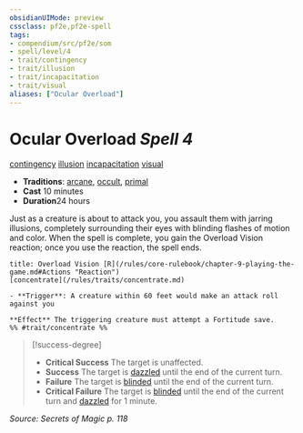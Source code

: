 ```yaml
---
obsidianUIMode: preview
cssclass: pf2e,pf2e-spell
tags:
- compendium/src/pf2e/som
- spell/level/4
- trait/contingency
- trait/illusion
- trait/incapacitation
- trait/visual
aliases: ["Ocular Overload"]
---
```

# Ocular Overload *Spell 4*   
[contingency](/rules/traits/contingency-som.md)  [illusion](/rules/traits/illusion.md)  [incapacitation](/rules/traits/incapacitation.md)  [visual](/rules/traits/visual.md)  

- **Traditions**: [arcane](/rules/traits/arcane.md), [occult](/rules/traits/occult.md), [primal](/rules/traits/primal.md)
- **Cast** 10 minutes 
- **Duration**24 hours

Just as a creature is about to attack you, you assault them with jarring illusions, completely surrounding their eyes with blinding flashes of motion and color. When the spell is complete, you gain the Overload Vision reaction; once you use the reaction, the spell ends.

```ad-embed-ability
title: Overload Vision [R](/rules/core-rulebook/chapter-9-playing-the-game.md#Actions "Reaction")
[concentrate](/rules/traits/concentrate.md)  

- **Trigger**: A creature within 60 feet would make an attack roll against you

**Effect** The triggering creature must attempt a Fortitude save.  
%% #trait/concentrate %%
```

> [!success-degree] 
> - **Critical Success** The target is unaffected.
> - **Success** The target is [dazzled](/rules/conditions.md#Dazzled) until the end of the current turn.
> - **Failure** The target is [blinded](/rules/conditions.md#Blinded) until the end of the current turn.
> - **Critical Failure** The target is [blinded](/rules/conditions.md#Blinded) until the end of the current turn and [dazzled](/rules/conditions.md#Dazzled) for 1 minute.

*Source: Secrets of Magic p. 118*
